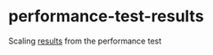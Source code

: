 # performance-test-results
Scaling [results](https://fenics.github.io/performance-test-results/) from the performance test
